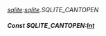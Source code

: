 _[sqlite](../../modules/sqlite/sqlite-module.md):[sqlite](../../modules/sqlite/sqlite-module.md).SQLITE\_CANTOPEN_
##### Const SQLITE\_CANTOPEN:[Int](../../modules/wonkey/wonkey-types-int.md)
